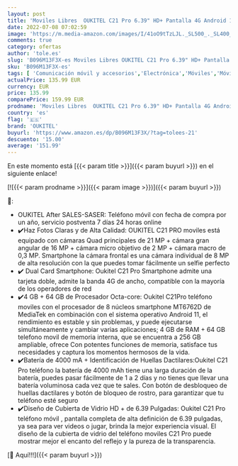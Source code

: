 ```yaml
---
layout: post
title: 'Moviles Libres  OUKITEL C21 Pro 6.39" HD+ Pantalla 4G Android 11 Telefono Movil  4000mAh Batería 21MP 8MP Cámara 4GB ROM+64GB  SD256GB  Octa-Core Dual SIM Movil Libre  Face/Fingerprint ID  Verde '
date: 2022-07-08 07:02:59
image: 'https://m.media-amazon.com/images/I/41oO9tTzLJL._SL500_._SL400_.jpg'
comments: true
category: ofertas
author: 'tole.es'
slug: 'B096M13F3X-es Moviles Libres OUKITEL C21 Pro 6.39" HD+ Pantalla 4G...'
sku: 'B096M13F3X-es'
tags: [ 'Comunicación móvil y accesorios','Electrónica','Móviles','Móviles y smartphones libres','android','oukitel','🇪🇸', ]
actualPrice: 135.99 EUR
currency: EUR
price: 135.99
comparePrice: 159.99 EUR
prodname: 'Moviles Libres  OUKITEL C21 Pro 6.39" HD+ Pantalla 4G Android 11 Telefono Movil  4000mAh Batería 21MP 8MP Cámara 4GB ROM+64GB  SD256GB  Octa-Core Dual SIM Movil Libre  Face/Fingerprint ID  Verde '
country: 'es'
flag: '🇪🇸'
brand: 'OUKITEL'
buyurl: 'https://www.amazon.es/dp/B096M13F3X/?tag=tolees-21'
descuento: '15.00'
average: '151.99'
---
```


En este momento está [{{< param title >}}]({{< param buyurl >}}) en el siguiente enlace!

[![{{< param prodname >}}]({{< param image >}})]({{< param buyurl >}})

🔎:

- OUKITEL After SALES-SASER: Teléfono móvil con fecha de compra por un año, servicio postventa 7 días 24 horas online
- ✔️Haz Fotos Claras y de Alta Calidad: OUKITEL C21 PRO moviles está equipado con cámaras Quad principales de 21 MP + cámara gran angular de 16 MP + cámara micro objetivo de 2 MP + cámara macro de 0,3 MP. Smartphone la cámara frontal es una cámara individual de 8 MP de alta resolución con la que puedes tomar fácilmente un selfie perfecto
- ✔️ Dual Card Smartphone: Oukitel C21 Pro Smartphone admite una tarjeta doble, admite la banda 4G de ancho, compatible con la mayoría de los operadores de red
- ✔️4 GB + 64 GB de Procesador Octa-core: Oukitel C21Pro teléfono moviles con el procesador de 8 núcleos smartphone MT6762D de MediaTek en combinación con el sistema operativo Android 11, el rendimiento es estable y sin problemas, y puede ejecutarse simultáneamente y cambiar varias aplicaciones; 4 GB de RAM + 64 GB telefono movil de memoria interna, que se encuentra a 256 GB ampliable, ofrece Con potentes funciones de memoria, satisface tus necesidades y captura los momentos hermosos de la vida.
- ✔️Batería de 4000 mA + Identificación de Huellas Dactilares:Oukitel C21 Pro teléfono la batería de 4000 mAh tiene una larga duración de la batería, puedes pasar fácilmente de 1 a 2 días y no tienes que llevar una batería voluminosa cada vez que te sales. Con botón de desbloqueo de huellas dactilares y botón de bloqueo de rostro, para garantizar que tu teléfono esté seguro
- ✔️Diseño de Cubierta de Vidrio HD + de 6.39 Pulgadas: Oukitel C21 Pro teléfono móvil , pantalla completa de alta definición de 6.39 pulgadas, ya sea para ver videos o jugar, brinda la mejor experiencia visual. El diseño de la cubierta de vidrio del teléfono moviles C21 Pro puede mostrar mejor el encanto del reflejo y la pureza de la transparencia.

[🛒 Aquí!!!]({{< param buyurl >}})
